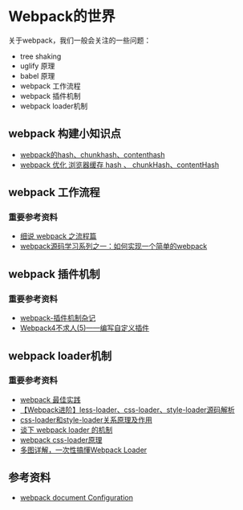 # Webpack的世界

关于webpack，我们一般会关注的一些问题：

* tree shaking
* uglify 原理
* babel 原理
* webpack 工作流程
* webpack 插件机制
* webpack loader机制

## webpack 构建小知识点

* [webpack的hash、chunkhash、contenthash](https://juejin.cn/post/6850418120436711432)
* [webpack 优化 浏览器缓存 hash 、 chunkHash、contentHash](https://blog.csdn.net/weixin_42317878/article/details/116494112)

## webpack 工作流程

### 重要参考资料

* [细说 webpack 之流程篇](https://developer.aliyun.com/article/61047)
* [webpack源码学习系列之一：如何实现一个简单的webpack](https://github.com/youngwind/blog/issues/99)

## webpack 插件机制

### 重要参考资料

* [webpack-插件机制杂记](https://juejin.cn/post/6844903789804126222)
* [Webpack4不求人(5)——编写自定义插件](https://juejin.cn/post/6844904095774408711)

## webpack loader机制

### 重要参考资料

* [webpack 最佳实践](https://juejin.cn/post/6982361231071903781)
* [【Webpack进阶】less-loader、css-loader、style-loader源码解析](https://zhuanlan.zhihu.com/p/360552757)
* [css-loader和style-loader关系原理及作用](https://juejin.cn/post/7024320441342754846)
* [谈下 webpack loader 的机制](https://segmentfault.com/a/1190000040764902)
* [webpack css-loader原理](https://blog.csdn.net/weixin_39877050/article/details/111164129)
* [多图详解，一次性搞懂Webpack Loader](https://juejin.cn/post/6992754161221632030)

## 参考资料

* [webpack document Configuration](https://webpack.js.org/configuration/)
